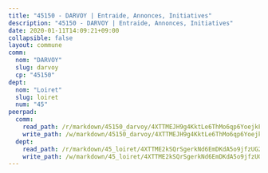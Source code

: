 ```yaml
---
title: "45150 - DARVOY | Entraide, Annonces, Initiatives"
description: "45150 - DARVOY | Entraide, Annonces, Initiatives"
date: 2020-01-11T14:09:21+09:00
collapsible: false
layout: commune
comm:
  nom: "DARVOY"
  slug: darvoy
  cp: "45150"
dept:
  nom: "Loiret"
  slug: loiret
  num: "45"
peerpad:
  comm:
    read_path: /r/markdown/45150_darvoy/4XTTMEJH9g4KktLe6ThMo6qp6YoejkFkfRyzoSzMfimDiTxUH
    write_path: /w/markdown/45150_darvoy/4XTTMEJH9g4KktLe6ThMo6qp6YoejkFkfRyzoSzMfimDiTxUH-K3TgUPiLFboWjE3rdWfxoMjp5ikHskGVZWJTLDtWXXwXWzgbGWkGPma726mH3pfXUPmbVR3t8xAG9jrrqbhYBKesBDT2HMT56ty5JSBweocvDepmGuvFhGs1A1sn7sBfR3VdXF3o
  dept:
    read_path: /r/markdown/45_loiret/4XTTME2kSQrSgerkNd6EmDKdA5o9jfzUG2SAG8C2qVYb3YXN4
    write_path: /w/markdown/45_loiret/4XTTME2kSQrSgerkNd6EmDKdA5o9jfzUG2SAG8C2qVYb3YXN4-K3TgULpEDoP6p5UphGUnEGQQDb2AQTj81Z2trE1ZVsdtBZSXUbkVLE9oEias3DdMz5vmgxRH8ErfnuyVj2VYfJxxhBMoq5ZxQCDrb2jTVFkww5uEThgDKwT8pF9LfJGTpqNraKjJ
---
```


